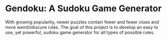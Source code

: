 # Gendoku: A Sudoku Game Generator
With growing popularity, newer puzzles contain fewer and fewer clues and more weird/obscure rules. The goal of this project is to develop an easy to use, yet powerful, sudoku game generator for all types of possible rules.
